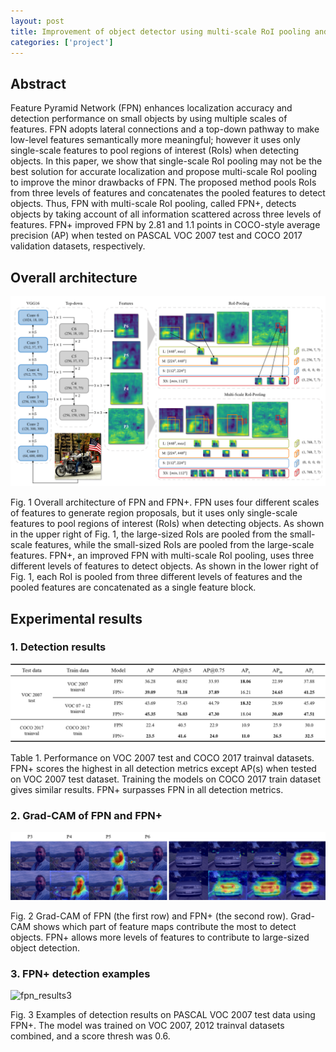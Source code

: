 ```yaml
---
layout: post
title: Improvement of object detector using multi-scale RoI pooling and feature pyramid network
categories: ['project']
---
```


## Abstract

Feature Pyramid Network (FPN) enhances localization accuracy and detection performance on small objects by using multiple scales of features. FPN adopts lateral connections and a top-down pathway to make low-level features semantically more meaningful; however it uses only single-scale features to pool regions of interest (RoIs) when detecting objects. In this paper, we show that single-scale RoI pooling may not be the best solution for accurate localization and propose multi-scale RoI pooling to improve the minor drawbacks of FPN. The proposed method pools RoIs from three levels of features and concatenates the pooled features to detect objects. Thus, FPN with multi-scale RoI pooling, called FPN+, detects objects by taking account of all information scattered across three levels of features. FPN+ improved FPN by 2.81 and 1.1 points in COCO-style average precision (AP) when tested on PASCAL VOC 2007 test and COCO 2017 validation datasets, respectively.

## Overall architecture

![fpn_roi_pooling](/public/img/fpn_roi_pooling.png)

Fig. 1 Overall architecture of FPN and FPN+. FPN uses four different scales of features to generate region proposals, but it uses only single-scale features to pool regions of interest (RoIs) when detecting objects. As shown in the upper right of Fig. 1, the large-sized RoIs are pooled from the small-scale features, while the small-sized RoIs are pooled from the large-scale features. FPN+, an improved FPN with multi-scale RoI pooling, uses three different levels of features to detect objects. As shown in the lower right of Fig. 1, each RoI is pooled from three different levels of features and the pooled features are concatenated as a single feature block. 

## Experimental results

### 1. Detection results

![fpn_results1](/public/img/fpn_results1.png)

Table 1. Performance on VOC 2007 test and COCO 2017 trainval datasets. FPN+ scores the highest in all detection metrics except AP(s) when tested on VOC 2007 test dataset. Training the models on COCO 2017 train dataset gives similar results. FPN+ surpasses FPN in all detection metrics.

### 2. Grad-CAM of FPN and FPN+

![fpn_results2](/public/img/fpn_results2.png)

Fig. 2 Grad-CAM of FPN (the first row) and FPN+ (the second row).  Grad-CAM shows which part of feature maps contribute the most to detect objects. FPN+ allows more levels of features to contribute to large-sized object detection.

### 3. FPN+ detection examples

![fpn_results3](/public/img/fpn_results3.png)

Fig. 3 Examples of detection results on PASCAL VOC 2007 test data using FPN+. The model was trained on VOC 2007, 2012 trainval datasets combined, and a score thresh was 0.6.